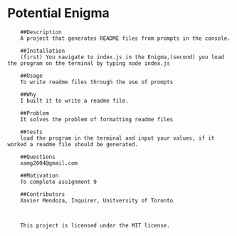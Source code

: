 # Potential Enigma
        
        ##Description
        A project that generates README files from prompts in the console.

        ##Installation
        (first) You navigate to index.js in the Enigma,(second) you load the program on the terminal by typing node index.js

        ##Usage
        To write readme files through the use of prompts

        ##Why
        I built it to write a readme file.

        ##Problem
        It solves the problem of formatting readme files

        ##tests
        load the program in the terminal and input your values, if it worked a readme file should be generated.

        ##Questions
        xamg2004@gmail.com

        ##Motivation
        To complete assignment 9

        ##Contributors
        Xavier Mendoza, Inquirer, Unitversity of Toronto

        

        This project is licensed under the MIT license.
  
        
        